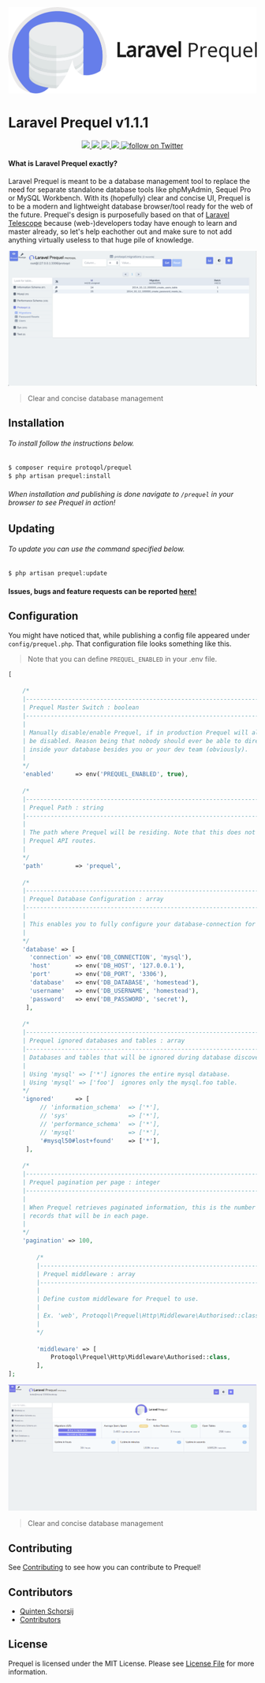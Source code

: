 
![Laravel Prequel](./assets/prequel.png)  
  
# Laravel Prequel v1.1.1
<p align="center">
    <a href="https://travis-ci.org/Protoqol/Prequel.svg?branch=Dev">
	    <img src="https://travis-ci.org/Protoqol/Prequel.svg?branch=Dev"/>	
    </a>
    <a href="https://packagist.org/packages/protoqol/prequel">
	    <img src="https://img.shields.io/badge/php-%5E7.1-lightblue.svg"/>	
    </a>
    <a href="https://laravel.com/">
	    <img src="https://img.shields.io/badge/laravel-%5E5.6-lightblue.svg"/>	
    </a>
    <a href="https://github.com/badges/shields/pulse" alt="Activity">
        <img src="https://img.shields.io/github/commit-activity/m/badges/shields.svg" />
    </a>
    <a href="https://twitter.com/intent/follow?screen_name=Protoqol_XYZ">
        <img src="https://img.shields.io/twitter/follow/Protoqol_XYZ.svg?label=%40Protoqol_XYZ&style=social"
            alt="follow on Twitter">
    </a>
</p>

#### What is Laravel Prequel exactly?  
Laravel Prequel is meant to be a database management tool to replace the need for separate standalone database tools like phpMyAdmin, Sequel Pro or MySQL Workbench. With its (hopefully) clear and concise UI, Prequel is to be a modern and lightweight database browser/tool ready for the web of the future. Prequel's design is purposefully based on that of [Laravel Telescope](https://github.com/laravel/telescope) because (web-)developers today have enough to learn and master already, so let's help eachother out and make sure to not add anything virtually useless to that huge pile of knowledge.   
  
![Prequel Screenshot](./assets/prequel_screenshot_table.png)  
> Clear and concise database management  
  
## Installation
###### To install follow the instructions below.  
```bash  
$ composer require protoqol/prequel  
$ php artisan prequel:install
```  
###### When installation and publishing is done navigate to `/prequel` in your browser to see Prequel in action!

## Updating
###### To update you can use the command specified below.
```bash
$ php artisan prequel:update
```
  
#### Issues, bugs and feature requests can be reported [here!](https://github.com/Protoqol/Prequel/issues/new/choose)  

## Configuration
You might have noticed that, while publishing a config file appeared under `config/prequel.php`. 
That configuration file looks something like this.
> Note that you can define `PREQUEL_ENABLED` in your .env file.
```php
[  

    /*  
    |--------------------------------------------------------------------------  
    | Prequel Master Switch : boolean
    |--------------------------------------------------------------------------  
    |  
    | Manually disable/enable Prequel, if in production Prequel will always  
    | be disabled. Reason being that nobody should ever be able to directly look  
    | inside your database besides you or your dev team (obviously).  
    |  
    */
    'enabled'      => env('PREQUEL_ENABLED', true),  
      
    /*  
    |--------------------------------------------------------------------------  
    | Prequel Path : string
    |--------------------------------------------------------------------------  
    |  
    | The path where Prequel will be residing. Note that this does not affect 
    | Prequel API routes.  
    |  
    */
    'path'         => 'prequel',  
    
    /*  
    |--------------------------------------------------------------------------  
    | Prequel Database Configuration : array
    |--------------------------------------------------------------------------  
    |  
    | This enables you to fully configure your database-connection for Prequel.
    |  
    */
    'database' => [  
      'connection' => env('DB_CONNECTION', 'mysql'),  
      'host'       => env('DB_HOST', '127.0.0.1'),  
      'port'       => env('DB_PORT', '3306'),  
      'database'   => env('DB_DATABASE', 'homestead'),  
      'username'   => env('DB_USERNAME', 'homestead'),  
      'password'   => env('DB_PASSWORD', 'secret'),  
     ],  
     
    /*  
    |--------------------------------------------------------------------------  
    | Prequel ignored databases and tables : array
    |--------------------------------------------------------------------------  
    | Databases and tables that will be ignored during database discovery.
    |
    | Using 'mysql' => ['*'] ignores the entire mysql database.
    | Using 'mysql' => ['foo']  ignores only the mysql.foo table.
    */
    'ignored'      => [  
         // 'information_schema'  => ['*'],  
         // 'sys'                 => ['*'],
         // 'performance_schema'  => ['*'], 
         // 'mysql'               => ['*'],
         '#mysql50#lost+found'    => ['*'],  
     ],
     
    /*
    |--------------------------------------------------------------------------
    | Prequel pagination per page : integer
    |--------------------------------------------------------------------------
    |
    | When Prequel retrieves paginated information, this is the number of
    | records that will be in each page.
    |
    */
    'pagination' => 100,
    
        /*
        |--------------------------------------------------------------------------
        | Prequel middleware : array
        |--------------------------------------------------------------------------
        |
        | Define custom middleware for Prequel to use.
        |
        | Ex. 'web', Protoqol\Prequel\Http\Middleware\Authorised::class
        |
        */
    
        'middleware' => [
            Protoqol\Prequel\Http\Middleware\Authorised::class,
        ],
];
```
  
![Prequel Screenshot](./assets/prequel_screenshot.png)  
> Clear and concise database management  

## Contributing
See [Contributing](CONTRIBUTING.md) to see how you can contribute to Prequel!   
  
  
## Contributors  
- [Quinten Schorsij](https://github.com/QuintenJustus)  
- [Contributors](https://github.com/Protoqol/Prequel/graphs/contributors)  
  
## License  
  
Prequel is licensed under the MIT License. Please see [License File](LICENSE) for more information.
